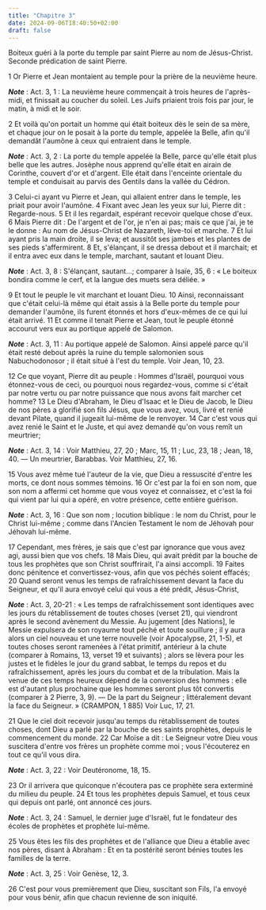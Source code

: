 ```yaml
---
title: "Chapitre 3"
date: 2024-09-06T18:40:50+02:00
draft: false
---
```



Boiteux guéri à la porte du temple par saint Pierre au nom de Jésus-Christ.
Seconde prédication de saint Pierre.


1 Or Pierre et Jean montaient au temple pour la prière de la neuvième heure.

***Note*** :  Act. 3, 1 : La neuvième heure commençait à trois heures de l'après-midi, et finissait au coucher du soleil. Les Juifs priaient trois fois par jour, le matin, à midi et le soir.

2 Et voilà qu'on portait un homme qui était boiteux dès le sein de sa mère, et chaque jour on le posait à la porte du temple, appelée la Belle, afin qu'il demandât l'aumône à ceux qui entraient dans le temple.

***Note*** :  Act. 3, 2 : La porte du temple appelée la Belle, parce qu'elle était plus belle que les autres. Josèphe nous apprend qu'elle était en airain de Corinthe, couvert d'or et d'argent. Elle était dans l'enceinte orientale du temple et conduisait au parvis des Gentils dans la vallée du Cédron.

3 Celui-ci ayant vu Pierre et Jean, qui allaient entrer dans le temple, les priait pour avoir l'aumône. 4 Fixant avec Jean les yeux sur lui, Pierre dit : Regarde-nous. 5 Et il les regardait, espérant recevoir quelque chose d'eux. 6 Mais Pierre dit : De l'argent et de l'or, je n'en ai pas; mais ce que j'ai, je te le donne : Au nom de Jésus-Christ de Nazareth, lève-toi et marche. 7 Et lui ayant pris la main droite, il se leva; et aussitôt ses jambes et les plantes de ses pieds s'affermirent. 8 Et, s'élançant, il se dressa debout et il marchait; et il entra avec eux dans le temple, marchant, sautant et louant Dieu.

***Note*** :  Act. 3, 8 : S'élançant, sautant…; comparer à Isaïe, 35, 6 : « Le boiteux bondira comme le cerf, et la langue des muets sera déliée. »

9 Et tout le peuple le vit marchant et louant Dieu. 10 Ainsi, reconnaissant que c'était celui-là même qui était assis à la Belle porte du temple pour demander l'aumône, ils furent étonnés et hors d'eux-mêmes de ce qui lui était arrivé. 11 Et comme il tenait Pierre et Jean, tout le peuple étonné accourut vers eux au portique appelé de Salomon.

***Note*** :  Act. 3, 11 : Au portique appelé de Salomon. Ainsi appelé parce qu'il était resté debout après la ruine du temple salomonien sous Nabuchodonosor ; il était situé à l'est du temple. Voir Jean, 10, 23.


12 Ce que voyant, Pierre dit au peuple : Hommes d'Israël, pourquoi vous étonnez-vous de ceci, ou pourquoi nous regardez-vous, comme si c'était par notre vertu ou par notre puissance que nous avons fait marcher cet homme? 13 Le Dieu d'Abraham, le Dieu d'Isaac et le Dieu de Jacob, le Dieu de nos pères a glorifié son fils Jésus, que vous avez, vous, livré et renié devant Pilate, quand il jugeait lui-même de le renvoyer. 14 Car c'est vous qui avez renié le Saint et le Juste, et qui avez demandé qu'on vous remît un meurtrier;

***Note*** :  Act. 3, 14 : Voir Matthieu, 27, 20 ; Marc, 15, 11 ; Luc, 23, 18 ; Jean, 18, 40. ― Un meurtrier, Barabbas. Voir Matthieu, 27, 16.

15 Vous avez même tué l'auteur de la vie, que Dieu a ressuscité d'entre les morts, ce dont nous sommes témoins. 16 Or c'est par la foi en son nom, que son nom a affermi cet homme que vous voyez et connaissez, et c'est la foi qui vient par lui qui a opéré, en votre présence, cette entière guérison.

***Note*** :  Act. 3, 16 : Que son nom ; locution biblique : le nom du Christ, pour le Christ lui-même ; comme dans l'Ancien Testament le nom de Jéhovah pour Jéhovah lui-même.


17 Cependant, mes frères, je sais que c'est par ignorance que vous avez agi, aussi bien que vos chefs. 18 Mais Dieu, qui avait prédit par la bouche de tous les prophètes que son Christ souffrirait, l'a ainsi accompli. 19 Faites donc pénitence et convertissez-vous, afin que vos péchés soient effacés; 20 Quand seront venus les temps de rafraîchissement devant la face du Seigneur, et qu'il aura envoyé celui qui vous a été prédit, Jésus-Christ,

***Note*** :  Act. 3, 20-21 : « Les temps de rafraîchissement sont identiques avec les jours du rétablissement de toutes choses (verset 21), qui viendront après le second avènement du Messie. Au jugement [des Nations], le Messie expulsera de son royaume tout péché et toute souillure ; il y aura alors un ciel nouveau et une terre nouvelle (voir Apocalypse, 21, 1-5), et toutes choses seront ramenées à l'état primitif, antérieur à la chute (comparer à Romains, 13, verset 19 et suivants) ; alors se lèvera pour les justes et le fidèles le jour du grand sabbat, le temps du repos et du rafraîchissement, après les jours du combat et de la tribulation. Mais la venue de ces temps heureux dépend de la conversion des hommes : elle est d'autant plus prochaine que les hommes seront plus tôt convertis (comparer à 2 Pierre, 3, 9). ― De la part du Seigneur ; littéralement devant la face du Seigneur. » (CRAMPON, 1 885) Voir Luc, 17, 21.

21 Que le ciel doit recevoir jusqu'au temps du rétablissement de toutes choses, dont Dieu a parlé par la bouche de ses saints prophètes, depuis le commencement du monde. 22 Car Moïse a dit : Le Seigneur votre Dieu vous suscitera d'entre vos frères un prophète comme moi ; vous l'écouterez en tout ce qu'il vous dira.

***Note*** :  Act. 3, 22 : Voir Deutéronome, 18, 15.

23 Or il arrivera que quiconque n'écoutera pas ce prophète sera exterminé du milieu du peuple. 24 Et tous les prophètes depuis Samuel, et tous ceux qui depuis ont parlé, ont annoncé ces jours.

***Note*** :  Act. 3, 24 : Samuel, le dernier juge d'Israël, fut le fondateur des écoles de prophètes et prophète lui-même.

25 Vous êtes les fils des prophètes et de l'alliance que Dieu a établie avec nos pères, disant à Abraham : Et en ta postérité seront bénies toutes les familles de la terre.

***Note*** :  Act. 3, 25 : Voir Genèse, 12, 3.

26 C'est pour vous premièrement que Dieu, suscitant son Fils, l'a envoyé pour vous bénir, afin que chacun revienne de son iniquité.

